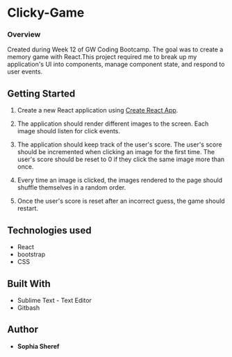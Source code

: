 # Clicky-Game

### Overview

Created during Week 12 of GW Coding Bootcamp. The goal was to create a memory game with React.This project required me to break up my application's UI into components, manage component state, and respond to user events.

## Getting Started

1. Create a new React application using [Create React App](https://github.com/facebookincubator/create-react-app).

2. The application should render different images to the screen. Each image should listen for click events.

3. The application should keep track of the user's score. The user's score should be incremented when clicking an image for the first time. The user's score should be reset to 0 if they click the same image more than once.

4. Every time an image is clicked, the images rendered to the page should shuffle themselves in a random order.

5. Once the user's score is reset after an incorrect guess, the game should restart.

## Technologies used
- React
- bootstrap
- CSS

## Built With

* Sublime Text - Text Editor
* Gitbash

## Author

* **Sophia Sheref**
